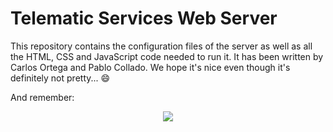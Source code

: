 # Telematic Services Web Server
This repository contains the configuration files of the server as well as all the HTML, CSS and JavaScript code needed to run it. It has been written by Carlos Ortega and Pablo Collado. We hope it's nice even though it's definitely not pretty... :smile:

And remember:

<p align="center">
  <img src="https://external-content.duckduckgo.com/iu/?u=https%3A%2F%2Fres.cloudinary.com%2Fteepublic%2Fimage%2Fprivate%2Fs--R2hlovCL--%2Ft_Preview%2Fb_rgb%3Affffff%2Cc_lpad%2Cf_jpg%2Ch_630%2Cq_90%2Cw_1200%2Fv1464028809%2Fproduction%2Fdesigns%2F521845_1.jpg&f=1&nofb=1">
</p>
